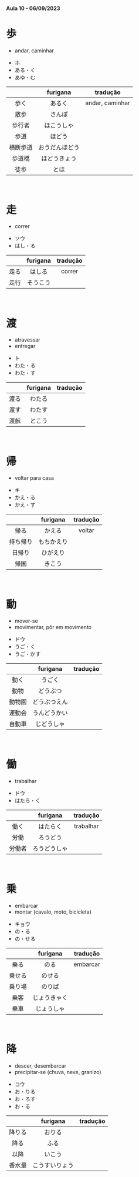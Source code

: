 #### Aula 10 - 06/09/2023


# 歩
- andar, caminhar

<ul><li>ホ</li><li>ある・く</li><li>あゆ・む</li></ul>

|  | furigana | tradução |
|:---:|:---:|:---:|
| 歩く | あるく | andar, caminhar |
| 散歩 | さんぽ |  |
| 歩行者 | ほこうしゃ |  |
| 歩道 | ほどう |  |
| 横断歩道 | おうだんほどう |  |
| 歩道橋 | ほどうきょう |  |
| 徒歩 | とほ |  |

<br>


# 走
- correr

<ul><li>ソウ</li><li>はし・る</li></ul>

|  | furigana | tradução |
|:---:|:---:|:---:|
| 走る | はしる | correr |
| 走行 | そうこう |  |

<br>


# 渡
<ul><li>atravessar</li><li>entregar</li></ul>

<ul><li>ト</li><li>わた・る</li><li>わた・す</li></ul>

|  | furigana | tradução |
|:---:|:---:|:---:|
| 渡る | わたる |  |
| 渡す | わたす |  |
| 渡航 | とこう |  |

<br>


# 帰
- voltar para casa

<ul><li>キ</li><li>かえ・る</li><li>かえ・す</li></ul>

|  | furigana | tradução |
|:---:|:---:|:---:|
| 帰る | かえる | voltar |
| 持ち帰り | もちかえり |  |
| 日帰り | ひがえり |  |
| 帰国 | きこう |  |

<br>


# 動
<ul><li>mover-se</li><li>movimentar, pôr em movimento</li></ul>

<ul><li>ドウ</li><li>うご・く</li><li>うご・かす</li></ul>

|  | furigana | tradução |
|:---:|:---:|:---:|
| 動く | うごく |  |
| 動物 | どうぶつ |  |
| 動物園 | どうぶつえん |  |
| 運動会 | うんどうかい |  |
| 自動車 | じどうしゃ |  |

<br>


# 働
- trabalhar

<ul><li>ドウ</li><li>はたら・く</li></ul>

|  | furigana | tradução |
|:---:|:---:|:---:|
| 働く | はたらく | trabalhar |
| 労働 | ろうどう |  |
| 労働者 | ろうどうしゃ |  |

<br>


# 乗
<ul><li>embarcar</li><li>montar (cavalo, moto, bicicleta)</li></ul>

<ul><li>キョウ</li><li>の・る</li><li>の・せる</li></ul>

|  | furigana | tradução |
|:---:|:---:|:---:|
| 乗る | のる | embarcar |
| 乗せる | のせる |  |
| 乗り場 | のりば |  |
| 乗客 | じょうきゃく |  |
| 乗車 | じょうしゃ |  |

<br>


# 降
<ul><li>descer, desembarcar</li><li>precipitar-se (chuva, neve, granizo)</li></ul>

<ul><li>コウ</li><li>お・りる</li><li>お・ろす</li><li>お・る</li></ul>

|  | furigana | tradução |
|:---:|:---:|:---:|
| 降りる | おりる |  |
| 降る | ふる |  |
| 以降 | いこう |  |
| 香水量 | こうすいりょう |  |